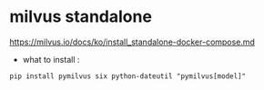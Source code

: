 # milvus standalone

https://milvus.io/docs/ko/install_standalone-docker-compose.md

* what to install : 
```
pip install pymilvus six python-dateutil "pymilvus[model]"
```